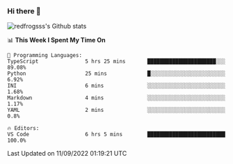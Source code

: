 ### Hi there 👋

<img src="https://github-readme-stats.vercel.app/api?username=redfrogsss&show_icons=true" alt="redfrogsss's Github stats"></img>

<!--START_SECTION:waka-->
📊 **This Week I Spent My Time On** 

```text
💬 Programming Languages: 
TypeScript               5 hrs 25 mins       ██████████████████████░░░   89.08% 
Python                   25 mins             █░░░░░░░░░░░░░░░░░░░░░░░░   6.92% 
INI                      6 mins              ░░░░░░░░░░░░░░░░░░░░░░░░░   1.68% 
Markdown                 4 mins              ░░░░░░░░░░░░░░░░░░░░░░░░░   1.17% 
YAML                     2 mins              ░░░░░░░░░░░░░░░░░░░░░░░░░   0.8%

🔥 Editors: 
VS Code                  6 hrs 5 mins        █████████████████████████   100.0%

```


 Last Updated on 11/09/2022 01:19:21 UTC
<!--END_SECTION:waka-->